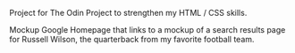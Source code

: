 Project for The Odin Project to strengthen my HTML / CSS skills.

Mockup Google Homepage that links to a mockup of a search results page for Russell Wilson, the quarterback from my favorite football team.
